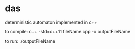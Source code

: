# das
deterministic automaton implemented in c++

to compile:
c++ -std=c++11 fileName.cpp -o outputFileName

to run:
./outputFileName
